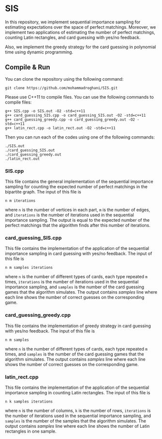 # SIS

In this repository, we implement sequential importance sampling for estimating expectations over the space of perfect matchings. Moreover, we implement two applications of estimating the number of perfect matchings, counting Latin rectangles, and card guessing with yes/no feedback.

Also, we implement the greedy strategy for the card guessing in polynomial time using dynamic programming.

## Compile & Run

You can clone the repository using the following command:
```
git clone https://github.com/mohammadroghani/SIS.git
```

Please use C++11 to compile files. You can use the following commands to compile files:
```
g++ SIS.cpp -o SIS.out -O2 -std=c++11
g++ card_guessing_SIS.cpp -o card_guessing_SIS.out -O2 -std=c++11
g++ card_guessing_greedy.cpp -o card_guessing_greedy.out -O2 -std=c++11
g++ latin_rect.cpp -o latin_rect.out -O2 -std=c++11
```


Then you can run each of the codes using one of the following commands:
```
./SIS.out
./card_guessing_SIS.out
./card_guessing_greedy.out
./latin_rect.out
```

### SIS.cpp
This file contains the general implementation of the sequential importance sampling for counting the expected number of perfect matchings in the bipartite graph. The input of this file is
```
n m iterations
```
where `n` is the number of vertices in each part, `m` is the number of edges, and `iterations` is the number of iterations used in the sequential importance sampling. The output is equal to the expected number of the perfect matchings that the algorithm finds after this number of iterations.

### card_guessing_SIS.cpp
This file contains the implementation of the application of the sequential importance sampling in card guessing with yes/no feedback. The input of this file is
```
n m samples iterations
```
where `n` is the number of different types of cards, each type repeated `m` times, `iterations` is the number of iterations used in the sequential importance sampling, and `samples` is the number of the card guessing games that the algorithm simulates. The output contains $samples$ line where each line shows the number of correct guesses on the corresponding game.

### card_guessing_greedy.cpp
This file contains the implementation of greedy strategy in card guessing with yes/no feedback. The input of this file is
```
n m samples
```
where `n` is the number of different types of cards, each type repeated `m` times, and `samples` is the number of the card guessing games that the algorithm simulates. The output contains $samples$ line where each line shows the number of correct guesses on the corresponding game.

### latin_rect.cpp
This file contains the implementation of the application of the sequential importance sampling in counting Latin rectangles. The input of this file is
```
n k samples iterations
```
where `n` is the number of columns, `k` is the number of rows, `iterations` is the number of iterations used in the sequential importance sampling, and `samples` is the number of the samples that the algorithm simulates. The output contains $samples$ line where each line shows the number of Latin rectangles in one sample.



